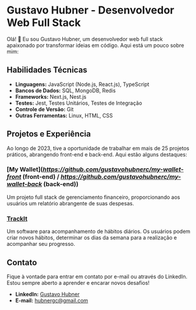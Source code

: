 # Gustavo Hubner - Desenvolvedor Web Full Stack

Olá! 👋 Eu sou Gustavo Hubner, um desenvolvedor web full stack apaixonado por transformar ideias em código. Aqui está um pouco sobre mim:

## Habilidades Técnicas

- **Linguagens:** JavaScript (Node.js, React.js), TypeScript
- **Bancos de Dados:** SQL, MongoDB, Redis
- **Frameworks:** Next.js, Nest.js
- **Testes:** Jest, Testes Unitários, Testes de Integração
- **Controle de Versão:** Git
- **Outras Ferramentas:** Linux, HTML, CSS

## Projetos e Experiência

Ao longo de 2023, tive a oportunidade de trabalhar em mais de 25 projetos práticos, abrangendo front-end e back-end. Aqui estão alguns destaques:

### [My Wallet](*https://github.com/gustavohubnerc/my-wallet-front* (front-end) / *https://github.com/gustavohubnerc/my-wallet-back* (back-end))
Um projeto full stack de gerenciamento financeiro, proporcionando aos usuários um relatório abrangente de suas despesas.

### [TrackIt](*https://github.com/gustavohubnerc/TrackIt-React*)
Um software para acompanhamento de hábitos diários. Os usuários podem criar novos hábitos, determinar os dias da semana para a realização e acompanhar seu progresso.

## Contato

Fique à vontade para entrar em contato por e-mail ou através do LinkedIn. Estou sempre aberto a aprender e encarar novos desafios! 

- **LinkedIn:** [Gustavo Hubner](https://www.linkedin.com/in/gustavo-hubner/)
- **E-mail:** hubnergc@gmail.com
